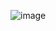 ![image](https://github.com/companyakis/flutter-bootcamp/assets/77589867/73ec99d3-f537-4803-ab26-05b594e42d06)

